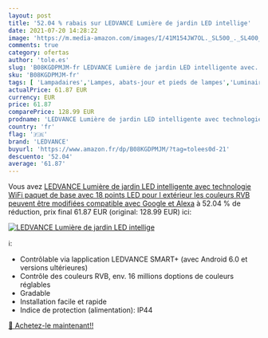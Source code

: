 ```yaml
---
layout: post
title: '52.04 % rabais sur LEDVANCE Lumière de jardin LED intellige'
date: 2021-07-20 14:28:22
image: 'https://m.media-amazon.com/images/I/41M154JW7OL._SL500_._SL400_.jpg'
comments: true
category: ofertas
author: 'tole.es'
slug: 'B08KGDPMJM-fr LEDVANCE Lumière de jardin LED intelligente avec...'
sku: 'B08KGDPMJM-fr'
tags: [ 'Lampadaires','Lampes, abats-jour et pieds de lampes','Luminaires et Éclairage','Luminaires et éclairage','Luminaires intérieur','ledvance', ]
actualPrice: 61.87 EUR
currency: EUR
price: 61.87
comparePrice: 128.99 EUR
prodname: 'LEDVANCE Lumière de jardin LED intelligente avec technologie WiFi  paquet de base avec 18 points LED pour l extérieur  les couleurs RVB peuvent être modifiées  compatible avec Google et Alexa'
country: 'fr'
flag: '🇫🇷'
brand: 'LEDVANCE'
buyurl: 'https://www.amazon.fr/dp/B08KGDPMJM/?tag=tolees0d-21'
descuento: '52.04'
average: '61.87'
---
```


Vous avez [LEDVANCE Lumière de jardin LED intelligente avec technologie WiFi  paquet de base avec 18 points LED pour l extérieur  les couleurs RVB peuvent être modifiées  compatible avec Google et Alexa](https://www.amazon.fr/dp/B08KGDPMJM/?tag=tolees0d-21)  à  52.04 % de réduction, prix final  61.87 EUR (original: 128.99 EUR) ici:

[![LEDVANCE Lumière de jardin LED intellige](https://m.media-amazon.com/images/I/41M154JW7OL._SL500_._SL400_.jpg)](https://www.amazon.fr/dp/B08KGDPMJM/?tag=tolees0d-21)

ℹ️:

- Contrôlable via lapplication LEDVANCE SMART+ (avec Android 6.0 et versions ultérieures)
- Contrôle des couleurs RVB, env. 16 millions doptions de couleurs réglables
- Gradable
- Installation facile et rapide
- Indice de protection (alimentation): IP44

[🛒 Achetez-le maintenant!!](https://www.amazon.fr/dp/B08KGDPMJM/?tag=tolees0d-21)
